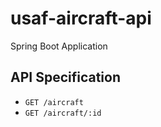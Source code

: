 # usaf-aircraft-api

Spring Boot Application

## API Specification

* `GET /aircraft`
* `GET /aircraft/:id`
